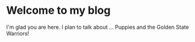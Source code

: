 # Welcome to my blog

I'm glad you are here. I plan to talk about ...
Puppies and the Golden State Warriors!
